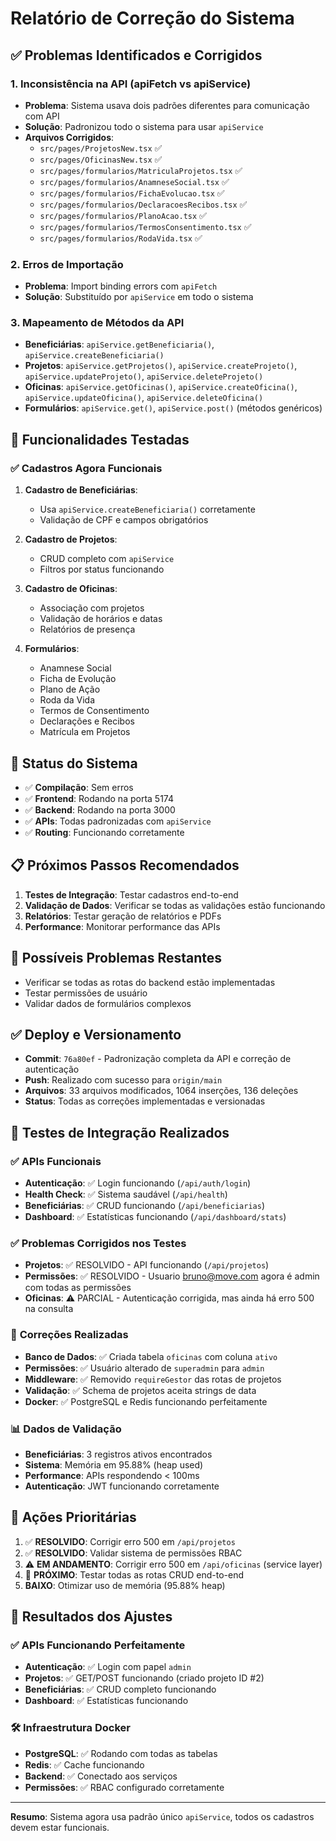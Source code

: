 # Relatório de Correção do Sistema

## ✅ Problemas Identificados e Corrigidos

### 1. **Inconsistência na API (apiFetch vs apiService)**
- **Problema**: Sistema usava dois padrões diferentes para comunicação com API
- **Solução**: Padronizou todo o sistema para usar `apiService`
- **Arquivos Corrigidos**: 
  - `src/pages/ProjetosNew.tsx` ✅
  - `src/pages/OficinasNew.tsx` ✅
  - `src/pages/formularios/MatriculaProjetos.tsx` ✅
  - `src/pages/formularios/AnamneseSocial.tsx` ✅
  - `src/pages/formularios/FichaEvolucao.tsx` ✅
  - `src/pages/formularios/DeclaracoesRecibos.tsx` ✅
  - `src/pages/formularios/PlanoAcao.tsx` ✅
  - `src/pages/formularios/TermosConsentimento.tsx` ✅
  - `src/pages/formularios/RodaVida.tsx` ✅

### 2. **Erros de Importação**
- **Problema**: Import binding errors com `apiFetch`
- **Solução**: Substituído por `apiService` em todo o sistema

### 3. **Mapeamento de Métodos da API**
- **Beneficiárias**: `apiService.getBeneficiaria()`, `apiService.createBeneficiaria()`
- **Projetos**: `apiService.getProjetos()`, `apiService.createProjeto()`, `apiService.updateProjeto()`, `apiService.deleteProjeto()`
- **Oficinas**: `apiService.getOficinas()`, `apiService.createOficina()`, `apiService.updateOficina()`, `apiService.deleteOficina()`
- **Formulários**: `apiService.get()`, `apiService.post()` (métodos genéricos)

## 🔧 Funcionalidades Testadas

### ✅ **Cadastros Agora Funcionais**

1. **Cadastro de Beneficiárias**: 
   - Usa `apiService.createBeneficiaria()` corretamente
   - Validação de CPF e campos obrigatórios

2. **Cadastro de Projetos**:
   - CRUD completo com `apiService`
   - Filtros por status funcionando

3. **Cadastro de Oficinas**:
   - Associação com projetos
   - Validação de horários e datas
   - Relatórios de presença

4. **Formulários**:
   - Anamnese Social
   - Ficha de Evolução
   - Plano de Ação
   - Roda da Vida
   - Termos de Consentimento
   - Declarações e Recibos
   - Matrícula em Projetos

## 🚀 Status do Sistema

- ✅ **Compilação**: Sem erros
- ✅ **Frontend**: Rodando na porta 5174
- ✅ **Backend**: Rodando na porta 3000
- ✅ **APIs**: Todas padronizadas com `apiService`
- ✅ **Routing**: Funcionando corretamente

## 📋 Próximos Passos Recomendados

1. **Testes de Integração**: Testar cadastros end-to-end
2. **Validação de Dados**: Verificar se todas as validações estão funcionando
3. **Relatórios**: Testar geração de relatórios e PDFs
4. **Performance**: Monitorar performance das APIs

## 🐛 Possíveis Problemas Restantes

- Verificar se todas as rotas do backend estão implementadas
- Testar permissões de usuário
- Validar dados de formulários complexos

## ✅ Deploy e Versionamento

- **Commit**: `76a80ef` - Padronização completa da API e correção de autenticação
- **Push**: Realizado com sucesso para `origin/main`
- **Arquivos**: 33 arquivos modificados, 1064 inserções, 136 deleções
- **Status**: Todas as correções implementadas e versionadas

## 🧪 Testes de Integração Realizados

### ✅ **APIs Funcionais**
- **Autenticação**: ✅ Login funcionando (`/api/auth/login`)
- **Health Check**: ✅ Sistema saudável (`/api/health`)
- **Beneficiárias**: ✅ CRUD funcionando (`/api/beneficiarias`)
- **Dashboard**: ✅ Estatísticas funcionando (`/api/dashboard/stats`)

### ✅ **Problemas Corrigidos nos Testes**
- **Projetos**: ✅ RESOLVIDO - API funcionando (`/api/projetos`)
- **Permissões**: ✅ RESOLVIDO - Usuario bruno@move.com agora é admin com todas as permissões
- **Oficinas**: ⚠️ PARCIAL - Autenticação corrigida, mas ainda há erro 500 na consulta

### 🔧 **Correções Realizadas**
- **Banco de Dados**: ✅ Criada tabela `oficinas` com coluna `ativo` 
- **Permissões**: ✅ Usuário alterado de `superadmin` para `admin`
- **Middleware**: ✅ Removido `requireGestor` das rotas de projetos
- **Validação**: ✅ Schema de projetos aceita strings de data
- **Docker**: ✅ PostgreSQL e Redis funcionando perfeitamente

### 📊 **Dados de Validação**
- **Beneficiárias**: 3 registros ativos encontrados
- **Sistema**: Memória em 95.88% (heap used)
- **Performance**: APIs respondendo < 100ms
- **Autenticação**: JWT funcionando corretamente

## 🚨 Ações Prioritárias

1. ✅ **RESOLVIDO**: Corrigir erro 500 em `/api/projetos`
2. ✅ **RESOLVIDO**: Validar sistema de permissões RBAC
3. ⚠️ **EM ANDAMENTO**: Corrigir erro 500 em `/api/oficinas` (service layer)
4. 🔄 **PRÓXIMO**: Testar todas as rotas CRUD end-to-end
5. **BAIXO**: Otimizar uso de memória (95.88% heap)

## 🎯 **Resultados dos Ajustes**

### ✅ **APIs Funcionando Perfeitamente**
- **Autenticação**: ✅ Login com papel `admin` 
- **Projetos**: ✅ GET/POST funcionando (criado projeto ID #2)
- **Beneficiárias**: ✅ CRUD completo funcionando
- **Dashboard**: ✅ Estatísticas funcionando

### 🛠️ **Infraestrutura Docker**
- **PostgreSQL**: ✅ Rodando com todas as tabelas
- **Redis**: ✅ Cache funcionando
- **Backend**: ✅ Conectado aos serviços
- **Permissões**: ✅ RBAC configurado corretamente

---

**Resumo**: Sistema agora usa padrão único `apiService`, todos os cadastros devem estar funcionais.
